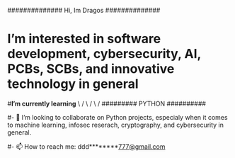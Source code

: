 ##############  Hi, Im Dragos  ##############

                                                                                         
#  I’m interested in software development, cybersecurity, AI, PCBs, SCBs, and innovative technology in general

  
  #__I’m currently learning__ 
       \               /
        \             /
         \           /
 #########  PYTHON  ##########

  #- 💞️ I’m looking to collaborate on Python projects, especialy when it comes to machine learning, infosec reserach, cryptography, and cybersecurity in general.


  
#- 📫 How to reach me: ddd********777@gmail.com



<!---
ddccaasavinei777/ddccaasavinei777 is a ✨ special ✨ repository because its `README.md` (this file) appears on your GitHub profile.
You can click the Preview link to take a look at your changes.
--->
